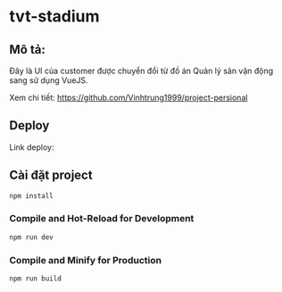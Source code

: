 # tvt-stadium

## Mô tả:
Đây là UI của customer được chuyển đổi từ đồ án Quản lý sân vận động sang sử dụng VueJS.

Xem chi tiết: https://github.com/Vinhtrung1999/project-persional

## Deploy
Link deploy: 

## Cài đặt project

```sh
npm install
```

### Compile and Hot-Reload for Development

```sh
npm run dev
```

### Compile and Minify for Production

```sh
npm run build
```
